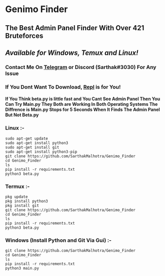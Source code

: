 # Genimo Finder
## The Best Admin Panel Finder With Over 421 Bruteforces
## *Available for Windows, Temux and Linux!*
### Contact Me On [Telegram](https://t.me/hackersarthak) or Discord (Sarthak#3030) For Any Issue
### If You Dont Want To Download, [Repl](https://replit.com/@HackerSarthak/GenimoFinder) is for You!
#### If You Think beta.py is little fast and You Cant See Admin Panel Then You Can Try Main.py They Both are Working In Both Operating Systems The Diffrence is Main.py Stops for 5 Seconds When It Finds The Admin Panel But Not Beta.py

### Linux :-
``` 
sudo apt-get update
sudo apt-get install python3
sudo apt-get install git
sudo apt-get install python3-pip
git clone https://github.com/SarthakMalhotra/Genimo_Finder
cd Genimo_Finder
ls
pip install -r requirements.txt
python3 beta.py
```

### Termux :-
```
pkg update
pkg install python3
pkg install git
git clone https://github.com/SarthakMalhotra/Genimo_Finder
cd Genimo_Finder
ls
pip install -r requirements.txt
python3 beta.py
```

### Windows (Install Python and Git Via Gui)  :-
```
git clone https://github.com/SarthakMalhotra/Genimo_Finder
cd Genimo_Finder
ls
pip install -r requirements.txt
python3 main.py
```


